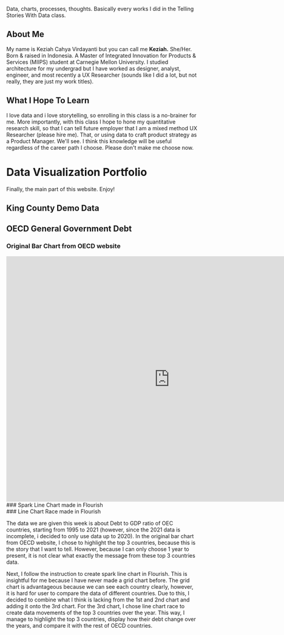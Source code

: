 Data, charts, processes, thoughts. Basically every works I did in the Telling Stories With Data class. 

## About Me
My name is Keziah Cahya Virdayanti but you can call me <b>Keziah.</b> She/Her. Born & raised in Indonesia. A Master of Integrated Innovation for Products & Services (MIIPS) student at Carnegie Mellon University. I studied architecture for my undergrad but I have worked as designer, analyst, engineer, and most recently a UX Researcher (sounds like I did a lot, but not really, they are just my work titles).

## What I Hope To Learn
I love data and i love storytelling, so enrolling in this class is a no-brainer for me. More importantly, with this class I hope to hone my quantitative research skill, so that I can tell future employer that I am a mixed method UX Researcher (please hire me). That, or using data to craft product strategy as a Product Manager. We'll see. I think this knowledge will be useful regardless of the career path I choose. Please don't make me choose now.

# Data Visualization Portfolio
Finally, the main part of this website. Enjoy!

## King County Demo Data
<div class="flourish-embed flourish-chart" data-src="visualisation/11109429"><script src="https://public.flourish.studio/resources/embed.js"></script></div>

## OECD General Government Debt
### Original Bar Chart from OECD website
<iframe src="https://data.oecd.org/chart/6OjE" width="860" height="645" style="border: 0" mozallowfullscreen="true" webkitallowfullscreen="true" allowfullscreen="true"><a href="https://data.oecd.org/chart/6OjE" target="_blank">OECD Chart: General government debt, Total, % of GDP, Annual, 2020</a></iframe>
### Spark Line Chart made in Flourish
<div class="flourish-embed flourish-chart" data-src="visualisation/11161867"><script src="https://public.flourish.studio/resources/embed.js"></script></div>
### Line Chart Race made in Flourish
<div class="flourish-embed flourish-chart" data-src="visualisation/11163849"><script src="https://public.flourish.studio/resources/embed.js"></script></div>

The data we are given this week is about Debt to GDP ratio of OEC countries, starting from 1995 to 2021 (however, since the 2021 data is incomplete, i decided to only use data up to 2020). In the original bar chart from OECD website, I chose to highlight the top 3 countries, because this is the story that I want to tell. However, because I can only choose 1 year to present, it is not clear what exactly the message from these top 3 countries data.

Next, I follow the instruction to create spark line chart in Flourish. This is insightful for me because I have never made a grid chart before. The grid chart is advantageous because we can see each country clearly, however, it is hard for user to compare the data of different countries. Due to this, I decided to combine what I think is lacking from the 1st and 2nd chart and adding it onto the 3rd chart. For the 3rd chart, I chose line chart race to create data movements of the top 3 countries over the year. This way, I manage to highlight the top 3 countries, display how their debt change over the years, and compare it with the rest of OECD countries. 
